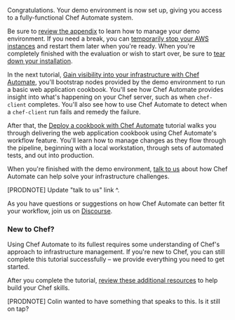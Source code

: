 Congratulations. Your demo environment is now set up, giving you access to a fully-functional Chef Automate system.

Be sure to [review the appendix](/automate/install/managing-your-aws-instances) to learn how to manage your demo environment. If you need a break, you can [temporarily stop your AWS instances](/automate/install/managing-your-aws-instances#stoppingandrestartingyourawsinstances) and restart them later when you're ready. When you're completely finished with the evaluation or wish to start over, be sure to [tear down your installation](/automate/install/managing-your-aws-instances#tearingdownyourchefautomateinstallation).

In the next tutorial, [Gain visibility into your infrastructure with Chef Automate](/automate/visibility/), you'll bootstrap nodes provided by the demo environment to run a basic web application cookbook. You'll see how Chef Automate provides insight into what's happening on your Chef server, such as when `chef-client` completes. You'll also see how to use Chef Automate to detect when a `chef-client` run fails and remedy the failure.

After that, the [Deploy a cookbook with Chef Automate](/automate/deploy-cookbook/) tutorial walks you through delivering the web application cookbook using Chef Automate's workflow feature. You'll learn how to manage changes as they flow through the pipeline, beginning with a local workstation, through sets of automated tests, and out into production.

When you're finished with the demo environment, [talk to us](http://lolw.ut) about how Chef Automate can help solve your infrastructure challenges.

[PRODNOTE] Update "talk to us" link ^.

As you have questions or suggestions on how Chef Automate can better fit your workflow, join us on [Discourse](https://discourse.chef.io/c/delivery).

### New to Chef?

Using Chef Automate to its fullest requires some understanding of Chef's approach to infrastructure management. If you're new to Chef, you can still complete this tutorial successfully &ndash; we provide everything you need to get started.

After you complete the tutorial, [review these additional resources](http://lolw.ut) to help build your Chef skills.

[PRODNOTE] Colin wanted to have something that speaks to this. Is it still on tap?
